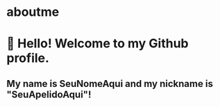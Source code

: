 # aboutme

# 👋 Hello! Welcome to my Github profile.
## My name is SeuNomeAqui and my nickname is "SeuApelidoAqui"!
